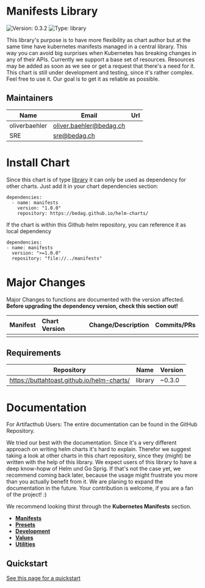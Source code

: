 # Manifests Library

![Version: 0.3.2](https://img.shields.io/badge/Version-0.3.2-informational?style=flat-square) ![Type: library](https://img.shields.io/badge/Type-library-informational?style=flat-square)

This library's purpose is to have more flexibility as chart author but at the same time have kubernetes manifests managed in a central library. This way you can avoid big surprises when Kubernetes has breaking changes in any of their APIs. Currently we support a base set of resources. Resources may be added as soon as we see or get a request that there's a need for it. This chart is still under development and testing, since it's rather complex. Feel free to use it. Our goal is to get it as reliable as possible.

## Maintainers

| Name | Email | Url |
| ---- | ------ | --- |
| oliverbaehler | oliver.baehler@bedag.ch |  |
| SRE | sre@bedag.ch |  |

# Install Chart

Since this chart is of type [library](https://helm.sh/docs/topics/library_charts/) it can only be used as dependency for other charts. Just add it in your chart dependencies section:

```
dependencies:
  - name: manifests
    version: "1.0.0"
    repository: https://bedag.github.io/helm-charts/
```

If the chart is within this Github helm repository, you can reference it as local dependency

```
dependencies:
- name: manifests
  version: ">=1.0.0"
  repository: "file://../manifests"
```

# Major Changes

Major Changes to functions are documented with the version affected. **Before upgrading the dependency version, check this section out!**

| **Manifest** | **Chart Version** | **Change/Description** | **Commits/PRs** |
| :----------- | :---------------- | :--------------------- | :-------------- |
|||||

## Requirements

| Repository | Name | Version |
|------------|------|---------|
| https://buttahtoast.github.io/helm-charts/ | library | ~0.3.0 |

# Documentation

For Artifacthub Users: The entire documentation can be found in the GitHub Repository.

We tried our best with the documentation. Since it's a very different approach on writing helm charts it's hard to explain. Therefor we suggest taking a look at other charts in this chart repository, since they (might) be written with the help of this library. We expect users of this library to have a deep know-hopw of Helm und Go Sprig. If that's not the case yet, we recommend coming back later, because the usage might frustrate you more than you actually benefit from it. We are planing to expand the documentation in the future. Your contribution is welcome, if you are a fan of the project! :)

We recommend looking thirst through the **Kubernetes Manifests** section.

  * **[Manifests](./templates/manifests/README.md)**
  * **[Presets](./templates/presets/README.md)**
  * **[Development](./templates/README.md)**
  * **[Values](./templates/values/README.md)**
  * **[Utilities](./templates/utils/README.md)**

## Quickstart

[See this page for a quickstart](./templates/Quickstart.md)
